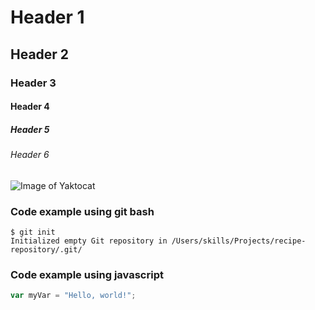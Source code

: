 <!-- How to add an headers-->
# Header 1

## Header 2

### Header 3 

#### Header 4

##### Header 5

###### Header 6

<!-- How to add an image-->
![Image of Yaktocat](https://octodex.github.com/images/yaktocat.png)

<!-- How to add an code examples-->
### Code example using git bash
```
$ git init
Initialized empty Git repository in /Users/skills/Projects/recipe-repository/.git/
```
### Code example using javascript
``` javascript
var myVar = "Hello, world!";
```
